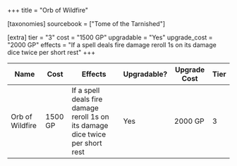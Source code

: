 +++
title = "Orb of Wildfire"

[taxonomies]
sourcebook = ["Tome of the Tarnished"]

[extra]
tier = "3"
cost = "1500 GP"
upgradable = "Yes"
upgrade_cost = "2000 GP"
effects = "If a spell deals fire damage reroll 1s on its damage dice twice per short rest"
+++

| Name                          | Cost    | Effects                                                                                           | Upgradable? | Upgrade Cost | Tier |
| ----------------------------- | ------- | ----------------------------------------------------------------------------------------------- | ----------- | ------------ | ---- |
| Orb of Wildfire | 1500 GP | If a spell deals fire damage reroll 1s on its damage dice twice per short rest | Yes | 2000 GP | 3 |
